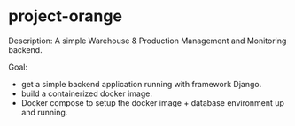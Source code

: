 # project-orange

Description:
A simple Warehouse & Production Management and Monitoring backend.

Goal:
- get a simple backend application running with framework Django.
- build a containerized docker image.
- Docker compose to setup the docker image + database environment up and running.